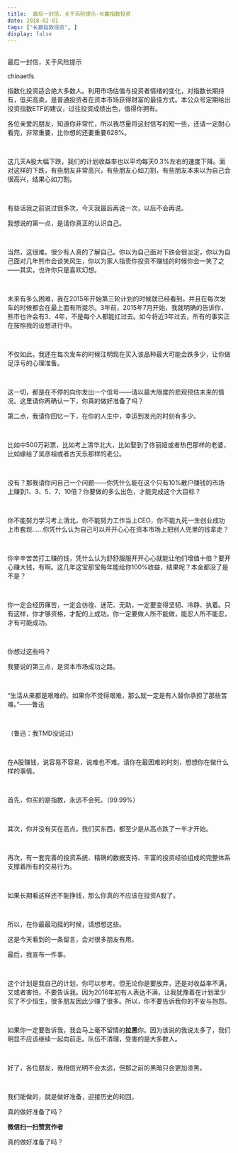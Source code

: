 ```yaml
---
title:  最后一封信，关于风险提示-长赢指数投资
date: 2018-02-01
tags: ["长赢指数投资", ]
display: false
---
```



## 



最后一封信，关于风险提示




chinaetfs




指数化投资适合绝大多数人。利用市场估值与投资者情绪的变化，对指数长期持有，低买高卖，是普通投资者在资本市场获得财富的最佳方式。本公众号定期给出投资指数ETF的建议，过往投资成绩出色，值得你拥有。








各位亲爱的朋友，知道你非常忙，所以我尽量将这封信写的短一些，还请一定耐心看完，非常重要，比你想的还要重要628%。

&nbsp;

这几天A股大幅下跌，我们的计划收益率也以平均每天0.3%左右的速度下降。面对这样的下跌，有些朋友非常高兴，有些朋友心如刀割，有些朋友本来以为自己会很高兴，结果心如刀割。

&nbsp;

有些话我之前说过很多次，今天我最后再说一次，以后不会再说。





我想说的第一点，是请你真正的认识自己。

&nbsp;

当然，这很难。很少有人真的了解自己。你以为自己面对下跌会很淡定，你以为自己面对几年熊市会谈笑风生，你以为家人指责你投资不赚钱的时候你会一笑了之——其实，也许你只是喜欢幻想。

&nbsp;

未来有多么困难，我在2015年开始第三轮计划的时候就已经看到。并且在每次发车的时候都会在最上面有所提示。3年前，2015年7月开始，我就明确的告诉你，熊市也许会有3、4年，不是每个人都能扛过去。如今将近3年过去，所有的事实正在按照我的设想进行中。

&nbsp;

不仅如此，我还在每次发车的时候注明现在买入该品种最大可能会跌多少，让你做足浮亏的心理准备。

&nbsp;

这一切，都是在不停的向你发出一个信号——请以最大限度的悲观预估未来的情况。这里请你再确认一下，你真的做好准备了吗？





第二点，我请你回忆一下，在你的人生中，幸运到发光的时刻有多少。

&nbsp;

比如中500万彩票，比如考上清华北大，比如娶到了佟丽娅或者热巴那样的老婆，比如嫁给了吴彦祖或者古天乐那样的老公。

&nbsp;

没有？那我请你问自己一个问题——你凭什么能在这个只有10%散户赚钱的市场上赚到1、3、5、7、10倍？你要做的多么出色，才能完成这个大目标？

&nbsp;

你不能努力学习考上清北，你不能努力工作当上CEO，你不能九死一生创业成功上市套现……你凭什么认为自己可以开开心心在资本市场上把别人兜里的钱拿走？

&nbsp;

你辛辛苦苦打工赚的钱，凭什么认为舒舒服服开开心心就能让他们增值十倍？要开心赚大钱，有啊。这几年这宝那宝每年能给你100%收益，结果呢？本金都没了是不是？

&nbsp;

你一定会经历痛苦，一定会彷徨、迷茫、无助，一定要变得坚韧、冷静、执着。只有这样，你才够资格，才配的上成功。你一定要做人所不能做，能忍人所不能忍，才有可能成功。

&nbsp;

你想过这些吗？







我要说的第三点，是资本市场成功之路。

&nbsp;

“生活从来都是艰难的。如果你不觉得艰难，那么就一定是有人替你承担了那些苦难。”——鲁迅

&nbsp;

（鲁迅：我TMD没说过）

&nbsp;

在A股赚钱，说容易不容易，说难也不难。请你在最困难的时刻，想想你在做什么样的事情。

&nbsp;

首先，你买的是指数，永远不会死。（99.99%）

&nbsp;

其次，你并没有买在高点。我们买东西，都至少是从高点跌了一半才开始。

&nbsp;

再次，有一套完善的投资系统、精确的数据支持、丰富的投资经验组成的完整体系支撑着所有的交易行为。

&nbsp;

如果长期看这样还不能挣钱，那么你真的不应该在投资A股了。

&nbsp;

所以，在你最最动摇的时候，请想想这些。



这是今天看到的一条留言，会对很多朋友有用。





最后，我宣布一件事。

&nbsp;

这个计划是我自己的计划，你可以参考。但无论你是要放弃，还是对收益率不满，又或者害怕，不要告诉我。因为2016年初有人表达不满，让我犹豫着在计划里少买了不少恒生，很多朋友因此少赚了很多。所以，你不要告诉我你的不安与抱怨。

&nbsp;

如果你一定要告诉我，我会马上毫不留情的**拉黑**你。因为该说的我说太多了，我们明显不应该继续一起向前走。队伍不清理，受害的是大多数人。

&nbsp;

好了，各位朋友，我相信光明不会太远，但那之前的黑暗只会更加漆黑。

&nbsp;

我们能做的，就是做好准备，迎接历史的轮回。









真的做好准备了吗？


**微信扫一扫赞赏作者**






真的做好准备了吗？